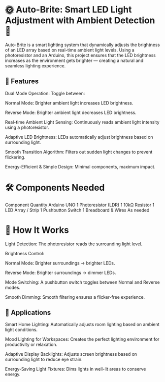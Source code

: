 # 🌞 Auto-Brite: Smart LED Light Adjustment with Ambient Detection 🌟
Auto-Brite is a smart lighting system that dynamically adjusts the brightness of an LED array based on real-time ambient light levels. Using a photoresistor and an Arduino, this project ensures that the LED brightness increases as the environment gets brighter — creating a natural and seamless lighting experience.

## 🚀 Features
Dual Mode Operation: Toggle between:

Normal Mode: Brighter ambient light increases LED brightness.

Reverse Mode: Brighter ambient light decreases LED brightness.

Real-time Ambient Light Sensing: Continuously reads ambient light intensity using a photoresistor.

Adaptive LED Brightness: LEDs automatically adjust brightness based on surrounding light.

Smooth Transition Algorithm: Filters out sudden light changes to prevent flickering.

Energy-Efficient & Simple Design: Minimal components, maximum impact.

# 🛠️ Components Needed
Component	Quantity
Arduino UNO	1
Photoresistor (LDR)	1
10kΩ Resistor	1
LED Array / Strip	1
Pushbutton Switch	1
Breadboard & Wires	As needed

# 📝 How It Works
Light Detection: The photoresistor reads the surrounding light level.

Brightness Control:

Normal Mode: Brighter surroundings → brighter LEDs.

Reverse Mode: Brighter surroundings → dimmer LEDs.

Mode Switching: A pushbutton switch toggles between Normal and Reverse modes.

Smooth Dimming: Smooth filtering ensures a flicker-free experience.

## 🎯 Applications
Smart Home Lighting: Automatically adjusts room lighting based on ambient light conditions.

Mood Lighting for Workspaces: Creates the perfect lighting environment for productivity or relaxation.

Adaptive Display Backlights: Adjusts screen brightness based on surrounding light to reduce eye strain.

Energy-Saving Light Fixtures: Dims lights in well-lit areas to conserve energy.
